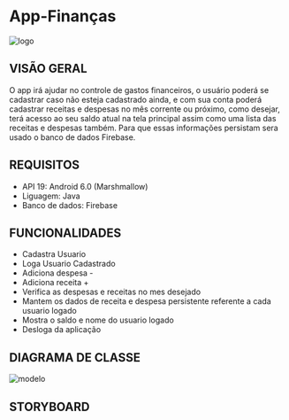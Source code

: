 # App-Finanças 
![logo](https://user-images.githubusercontent.com/33493260/52654878-1a452c80-2eda-11e9-9cee-b802348e0455.jpg)

## VISÃO GERAL 

O app irá ajudar no controle de gastos financeiros, o usuário poderá se cadastrar caso não esteja cadastrado ainda, e com sua conta poderá cadastrar receitas e despesas no mês corrente ou próximo, como desejar, terá acesso ao seu saldo atual na tela principal  assim como uma lista das receitas e despesas também. Para que essas informações persistam sera usado o banco de dados Firebase.

## REQUISITOS 

- API 19: Android 6.0 (Marshmallow)
- Liguagem: Java
- Banco de dados: Firebase 
  
## FUNCIONALIDADES

- Cadastra Usuario
- Loga Usuario Cadastrado 
- Adiciona despesa -
- Adiciona receita +
- Verifica as despesas e receitas no mes desejado
- Mantem os dados de receita e despesa persistente referente a cada usuario logado
- Mostra o saldo e nome do usuario logado
- Desloga da aplicação

## DIAGRAMA DE CLASSE

![modelo](https://user-images.githubusercontent.com/33493260/52659892-998c2d80-2ee5-11e9-84b9-24818a193322.png)

## STORYBOARD


 
 
 
   
  
 
  
